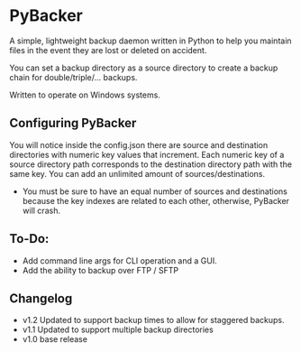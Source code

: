 # PyBacker
A simple, lightweight backup daemon written in Python to help you maintain files in the event they are lost or deleted on accident.

You can set a backup directory as a source directory to create a backup chain for double/triple/... backups.

Written to operate on Windows systems.

## Configuring PyBacker
You will notice inside the config.json there are source and destination directories with numeric key values that increment.
Each numeric key of a source directory path corresponds to the destination directory path with the same key.
You can add an unlimited amount of sources/destinations.
- You must be sure to have an equal number of sources and destinations because the key indexes are related to each other, otherwise, PyBacker will crash.

## To-Do:
- Add command line args for CLI operation and a GUI.
- Add the ability to backup over FTP / SFTP

## Changelog
- v1.2 Updated to support backup times to allow for staggered backups.
- v1.1 Updated to support multiple backup directories
- v1.0 base release
